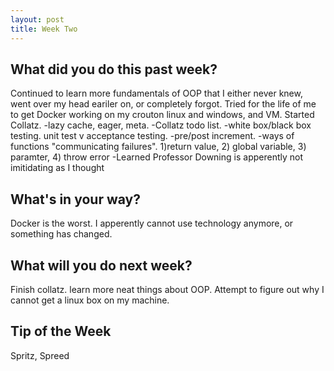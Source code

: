 ```yaml
---
layout: post
title: Week Two
---
```


## What did you do this past week?
Continued to learn more fundamentals of OOP that I either never knew, went over my head eariler on, or completely forgot.
Tried for the life of me to get Docker working on my crouton linux and windows, and VM.
Started Collatz.
-lazy cache, eager, meta.
-Collatz todo list.
-white box/black box testing. unit test v acceptance testing.
-pre/post increment.
-ways of functions "communicating failures".
1)return value, 2) global variable, 3) paramter, 4) throw error
-Learned Professor Downing is apperently not imitidating as I thought


## What's in your way?
Docker is the worst.
I apperently cannot use technology anymore, or something has changed.

## What will you do next week?
Finish collatz.
learn more neat things about OOP.
Attempt to figure out why I cannot get a linux box on my machine.

## Tip of the Week
Spritz, Spreed
